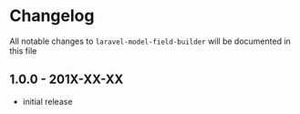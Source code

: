 # Changelog

All notable changes to `laravel-model-field-builder` will be documented in this file

## 1.0.0 - 201X-XX-XX

- initial release
